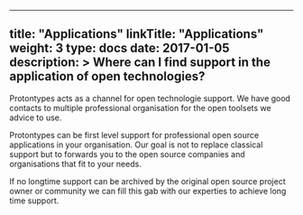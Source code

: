 
---
title: "Applications"
linkTitle: "Applications"
weight: 3 
type: docs
date: 2017-01-05
description: >
  Where can I find support in the application of open technologies?
---

Protontypes acts as a channel for open technologie support. We have good contacts to multiple professional organisation for the open toolsets we advice to use.

Protontypes can be first level support for professional open source applications in your organisation. Our goal is not to replace classical support but to forwards you to the open source companies and organisations that fit to your needs. 

If no longtime support can be archived by the original open source project owner or community we can fill this gab with our experties to achieve long time support. 

